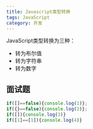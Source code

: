 ```yaml
---
title: Javascript类型转换
tags: JavaScript
category: 开发
---
```


JavaScript类型转换为三种：
* 转为布尔值
* 转为字符串
* 转为数字

## 面试题
```javascript
if([]==false){console.log(1)};
if({}==false){console.log(2)};
if([]){console.log(3)}
if([1]==[1]){console.log(4)}
```